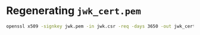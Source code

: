 # Regenerating `jwk_cert.pem`

``` bash
openssl x509 -signkey jwk.pem -in jwk.csr -req -days 3650 -out jwk_cert.pem
```

